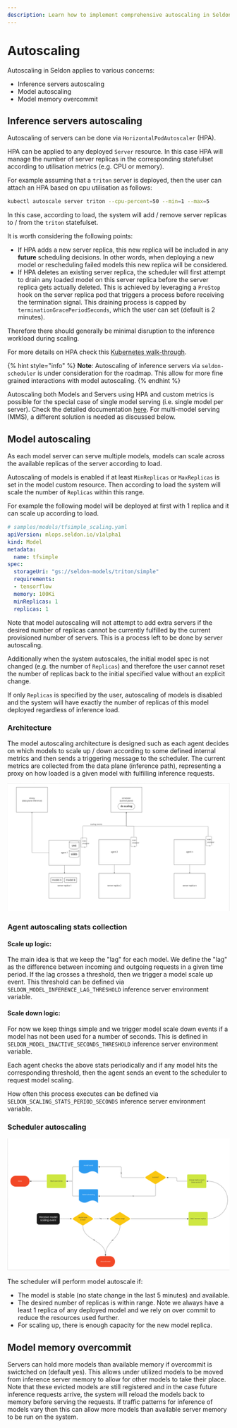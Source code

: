 ```yaml
---
description: Learn how to implement comprehensive autoscaling in Seldon Core 2 for ML model serving, including inference server scaling, model replication, and memory overcommit. This guide covers HorizontalPodAutoscaler (HPA) configuration, model scaling thresholds, agent-based scaling logic, and memory optimization for multi-model serving.
---
```


# Autoscaling

Autoscaling in Seldon applies to various concerns:

* Inference servers autoscaling
* Model autoscaling
* Model memory overcommit

## Inference servers autoscaling


Autoscaling of servers can be done via `HorizontalPodAutoscaler` (HPA).

HPA can be applied to any deployed `Server` resource. In this case HPA will manage the number of
server replicas in the corresponding statefulset according to utilisation metrics  (e.g. CPU or memory).

For example assuming that a `triton` server is deployed, then the user can attach an HPA based on
cpu utilisation as follows:

```sh
kubectl autoscale server triton --cpu-percent=50 --min=1 --max=5
```

In this case, according to load, the system will add / remove server replicas to / from the
`triton` statefulset.

It is worth considering the following points:

- If HPA adds a new server replica, this new replica will be included in any **future** scheduling decisions.
  In other words, when deploying a new model or rescheduling failed models this new replica will be considered.
- If HPA deletes an existing server replica, the scheduler will first attempt to drain any loaded model
on this server replica before the server replica gets actually deleted. This is achieved by leveraging a
`PreStop` hook on the server replica pod that triggers a process before receiving the termination signal.
This draining process is capped by `terminationGracePeriodSeconds`, which the user can set (default is 2 minutes).

Therefore there should generally be minimal disruption to the inference workload during scaling.

For more details on HPA check this [Kubernetes walk-through](https://kubernetes.io/docs/tasks/run-application/horizontal-pod-autoscale-walkthrough/).

{% hint style="info" %}
**Note**: Autoscaling of inference servers via `seldon-scheduler` is under consideration for the roadmap. This allow for more fine grained interactions with model autoscaling.
{% endhint %}

Autoscaling both Models and Servers using HPA and custom metrics is possible for the special
case of single model serving (i.e. single model per server). Check the detailed documentation
[here](hpa-rps-autoscaling.md). For multi-model serving (MMS), a different solution is needed as
discussed below.

## Model autoscaling

As each model server can serve multiple models, models can scale across the available replicas of the
server according to load.

Autoscaling of models is enabled if at least `MinReplicas` or `MaxReplicas` is set in the model custom
resource. Then according to load the system will scale the number of `Replicas` within this range.

For example the following model will be deployed at first with 1 replica and it can scale up according to load.

```yaml
# samples/models/tfsimple_scaling.yaml
apiVersion: mlops.seldon.io/v1alpha1
kind: Model
metadata:
  name: tfsimple
spec:
  storageUri: "gs://seldon-models/triton/simple"
  requirements:
  - tensorflow
  memory: 100Ki
  minReplicas: 1
  replicas: 1
```

Note that model autoscaling will not attempt to add extra servers if the desired number of replicas
cannot be currently fulfilled by the current provisioned number of servers. This is a process left to
be done by server autoscaling.

Additionally when the system autoscales, the initial model spec is not changed (e.g. the number of
`Replicas`) and therefore the user cannot reset the number of replicas back to the initial specified
value without an explicit change.

If only `Replicas` is specified by the user, autoscaling of models is disabled and the system will
have exactly the number of replicas of this model deployed regardless of inference load.

### Architecture

The model autoscaling architecture is designed such as each agent decides on which models to scale up /
down according to some defined internal metrics and then sends a triggering message to the scheduler.
The current metrics are collected from the data plane (inference path), representing a proxy on how loaded
is a given model with fulfilling inference requests.

![architecture](../images/autoscaling_architecture.png)


### Agent autoscaling stats collection

#### Scale up logic:
The main idea is that we keep the "lag" for each model. We define the "lag" as the difference between
incoming and outgoing requests in a given time period. If the lag crosses a threshold, then we trigger a
model scale up event. This threshold can be defined via `SELDON_MODEL_INFERENCE_LAG_THRESHOLD` inference
server environment variable.

#### Scale down logic:
For now we keep things simple and we trigger model scale down events if a model has not been used for a
number of seconds. This is defined in `SELDON_MODEL_INACTIVE_SECONDS_THRESHOLD` inference server environment variable.

Each agent checks the above stats periodically and if any model hits the corresponding threshold, then the
agent sends an event to the scheduler to request model scaling.

How often this process executes can be defined via `SELDON_SCALING_STATS_PERIOD_SECONDS` inference server
environment variable.

### Scheduler autoscaling

![state](../images/scheduler_autoscaling_state_diagram.png)

The scheduler will perform model autoscale if:
* The model is stable (no state change in the last 5 minutes) and available.
* The desired number of replicas is within range. Note we always have a least 1 replica of any deployed
model and we rely on over commit to reduce the resources used further.
* For scaling up, there is enough capacity for the new model replica.

## Model memory overcommit

Servers can hold more models than available memory if overcommit is swictched on (default yes). This
allows under utilized models to be moved from inference server memory to allow for other models to
take their place. Note that these evicted models are still registered and in the case future inference
requests arrive, the system will reload the models back to memory before serving the requests. If
traffic patterns for inference of models vary then this can allow more models than available server
memory to be run on the system.
